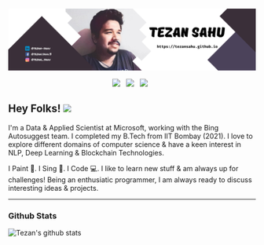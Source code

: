 [![tezan sahu header](https://raw.githubusercontent.com/tezansahu/tezansahu/main/personal_readme_header.png)](https://tezansahu.github.io)

<p align='center'>
<a href="https://www.linkedin.com/in/tezan-sahu/"><img height="30" src="https://th.bing.com/th/id/R.b42740265ff91a20ae761b03193da2ad?rik=5JNf3el%2fzI5FwA&riu=http%3a%2f%2fwww.rmh.com.au%2fwp-content%2fuploads%2f2018%2f04%2fLogo-IN.png&ehk=b1OayfBpqrXitOAbFNF7WdTPOlYXyvXPrAP9z2D%2bv%2bI%3d&risl=&pid=ImgRaw&r=0"></a>&nbsp;&nbsp;
<a href="https://facebook.com/tezan.sahu.3"><img height="30" src="https://cdn1.iconfinder.com/data/icons/logotypes/32/square-facebook-512.png"></a>&nbsp;&nbsp;
<a href="https://instagram.com/tezan_sahu"><img height="30" src="https://upload.wikimedia.org/wikipedia/commons/thumb/a/a5/Instagram_icon.png/600px-Instagram_icon.png"></a>&nbsp;&nbsp;

</p>

## Hey Folks! <img src="https://raw.githubusercontent.com/MartinHeinz/MartinHeinz/master/wave.gif" width="30px">

I'm a Data & Applied Scientist at Microsoft, working with the Bing Autosuggest team. I completed my B.Tech from IIT Bombay (2021). I love to explore different domains of computer science & have a keen interest in NLP, Deep Learning & Blockchain Technologies.

I Paint 🎨. I Sing 🎤. I Code 💻. I like to learn new stuff & am always up for challenges! Being an enthusiatic programmer, I am always ready to discuss interesting ideas & projects.

---


### Github Stats

![Tezan's github stats](https://github-readme-stats.vercel.app/api?username=tezansahu&show_icons=true&count_private=true&theme=tokyonight)

